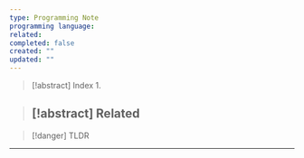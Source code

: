 ```yaml
---
type: Programming Note
programming language: 
related: 
completed: false
created: ""
updated: ""
---
```

>[!abstract] Index
>1. 

>[!abstract] Related
>- 

>[!danger] TLDR
>

---
